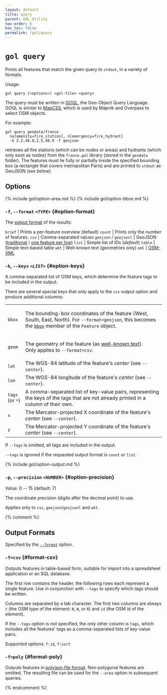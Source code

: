 ```yaml
---
layout: default
title: query
parent: GOL Utility
nav-order: 6
has_toc: false
permalink: /gol/query
---
```


# `gol query`

Prints all features that match the given query to `stdout`, in a variety of formats.

Usage:

    gol query [<options>] <gol-file> <query>

The query must be written in [GOQL](../goql), the Geo-Object Query Language. GOQL is similar to [MapCSS](https://wiki.openstreetmap.org/wiki/MapCSS/0.2), which is used by Mapnik and Overpass to select OSM objects.

For example:

    gol query geodata/france 
      na[amenity=fire_station], n[emergency=fire_hydrant]
      -b 2.2,48.8,2.5,48.9 -f geojson 

retrieves all fire stations (which can be nodes or areas) and hydrants
(which only exist as nodes) from the `france.gol` library (stored in the `geodata`
folder). The features must lie fully or partially inside the specified bounding box (a rectangle that covers metropolitan Paris) and are printed to `stdout` as GeoJSON (*see below*).

## Options

{% include gol/option-area.md %}
{% include gol/option-bbox.md %}

### `-f`, `--format` <code><em>&lt;TYPE&gt;</em></code> {#option-format}

The [output format](#output-formats) of the results:

`brief` | Prints a per-feature overview (default) 
`count` | Prints only the *number* of features. 
`csv` | Comma-separated values
`geojson` / `geojsonl` | GeoJSON ([traditional](https://geojson.org) / [one feature per line](https://stevage.github.io/ndgeojson/))
`list` | Simple list of IDs (*default*)
`table` | Simple text-based table
`wkt` | Well-known text (geometries only)
`xml` | [OSM-XML](https://wiki.openstreetmap.org/wiki/OSM_XML)


### `-k`, `--keys` <code><em>&lt;LIST&gt;</em></code> {#option-keys}

A comma-separated list of OSM keys, which determine the feature tags to be
included in the output.

There are several special keys that only apply to the `csv` output option and produce additional columns:

<table>
  <tr>
    <td><code>bbox</code></td>
    <td markdown="span">

The bounding-box coordinates of the feature (West, South, East, North).
For `--format=geojson`, this becomes the [`bbox`](https://datatracker.ietf.org/doc/html/rfc7946#section-5) member of the `Feature` object.
 
  </td>
</tr>
<tr>
  <td><code>geom</code></td>
  <td>

The geometry of the feature (as <a href="https://en.wikipedia.org/wiki/Well-known_text_representation_of_geometry">well-known text</a>).<br>
          Only applies to <code>--format=csv</code>. 
      </td>
    </tr>
    <tr>
      <td><code>lat</code></td>
      <td>
          The WGS-84 latitude of the feature's <em>center</em> (see <code>--center</code>). 
      </td>
    </tr>
    <tr>
      <td><code>lon</code></td>
      <td>
          The WGS-84 longitude of the feature's <em>center</em> (see <code>--center</code>). 
      </td>
    </tr>
    <tr>
      <td><code>tags</code><br>(or&nbsp;<code>*</code>)</td>
      <td>
          A comma-separated list of key-value pairs, representing the keys of the tags
          that are not already printed in a column of their own. 
       </td>
    </tr>
    <tr>
      <td><code>x</code></td>
      <td>
          The Mercator-projected X coordinate of the feature's <em>center</em> (see <code>--center</code>). 
      </td>
    </tr>
    <tr>
      <td><code>y</code></td>
      <td>
          The Mercator-projected Y coordinate of the feature's <em>center</em> (see <code>--center</code>). 
      </td>
    </tr>
  </table>

  If `--tags` is omitted, all tags are included in the output.

  `--tags` is ignored if the requested output format is `count` or `list`.


{% include gol/option-output.md %}

### `-p`, `--precision` <code><em>&lt;NUMBER&gt;</em></code> {#option-precision}

Value: 0 -- 15 (default: 7)

The coordinate precision (digits after the decimal point) to use.

<!--
<div class="language-plaintext highlighter-rouge">
<pre class="highlight"><code>--precision=<em>0-15</em></code></pre></div>
-->

Applies only to `csv`, `geojson`/`geojsonl` and `wkt`.


{% comment %}

## Output Formats

Specified by the [`--format`](#option-format) option.

### `-f=csv` {#format-csv}

Outputs features in table-based form, suitable for import into a spreadsheet
application or an SQL database.

The first row contains the header, the following rows each represent a single
feature. Use in conjunction with `--tags` to specify which tags
should be written.

Columns are separated by a tab character. The first two columns are always
`t` (the OSM type of the element: `N`, `W`, or `R`) and `id` (the OSM id
of the element).

If the `--tags` option is not specified, the only other column is `tags`,
which includes all the features' tags as a comma-separated
lists of key-value pairs.

Supported options: `f:id`, `f:sort`

### `-f=poly` {#format-poly}

Outputs features in [polygon-file format](https://wiki.openstreetmap.org/wiki/Osmosis/Polygon_Filter_File_Format). Non-polygonal features are omitted.
The resulting file can be used for the `--area` option in subsequent queries.

{% endcomment %}

